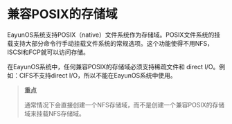 # 兼容POSIX的存储域

EayunOS系统支持POSIX（native）文件系统作为存储域。POSIX文件系统的挂载支持大部分命令行手动挂载文件系统的常规选项。这个功能使得不用NFS，ISCSI和FCP就可以访问存储。

在EayunOS系统中，任何兼容POSIX的存储域必须支持稀疏文件和 direct I/O。例如：CIFS不支持direct I/O，所以不能在EayunOS系统中使用。

> **重点**
>
> 通常情况下会直接创建一个NFS存储域，而不是创建一个兼容POSIX的存储域来挂载NFS存储域。

